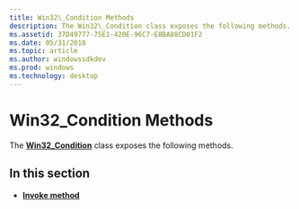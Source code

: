 ```yaml
---
title: Win32\_Condition Methods
description: The Win32\_Condition class exposes the following methods.
ms.assetid: 37D49777-75E1-420E-96C7-E8BA88CD01F2
ms.date: 05/31/2018
ms.topic: article
ms.author: windowssdkdev
ms.prod: windows
ms.technology: desktop
---
```


# Win32\_Condition Methods

The [**Win32\_Condition**](win32-condition.md) class exposes the following methods.

## In this section

-   [**Invoke method**](invoke-method-in-class-win32-condition.md)

 

 




